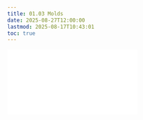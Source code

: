 ```yaml
---
title: 01.03 Molds
date: 2025-08-27T12:00:00
lastmod: 2025-08-17T10:43:01
toc: true
---
```


![Link to included file content](../../../../making/molds.md)
